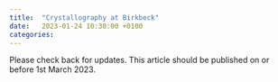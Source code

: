 ```yaml
---
title:  "Crystallography at Birkbeck"
date:   2023-01-24 10:30:00 +0100
categories:  
---
```


Please check back for updates. This article should be published on or before 1st March 2023.
